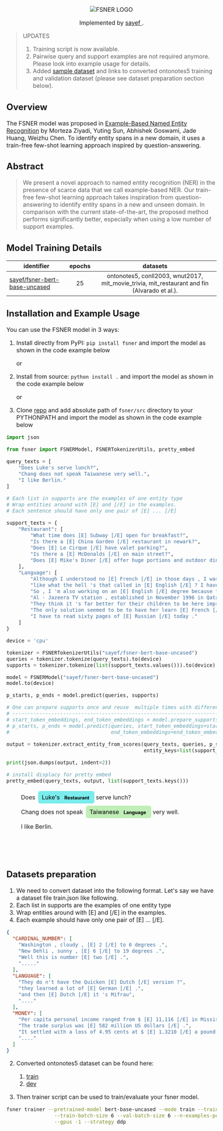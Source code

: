 <p align="center"> <img src="http://sayef.tech:8082/uploads/FSNER-LOGO-2.png" alt="FSNER LOGO"> </p>

<p align="center">
  Implemented by <a href="https://huggingface.co/sayef"> sayef </a>. 
</p>

> UPDATES
> 1. Training script is now available.
> 2. Pairwise query and support examples are not required anymore. Please look into example usage for details.
> 3. Added [sample dataset](https://github.com/sayef/fsner/blob/master/scripts/sample_dataset.json) and links to converted ontonotes5 training and validation dataset (please see dataset preparation section below).

## Overview

The FSNER model was proposed in [Example-Based Named Entity Recognition](https://arxiv.org/abs/2008.10570) by Morteza
Ziyadi, Yuting Sun, Abhishek Goswami, Jade Huang, Weizhu Chen. To identify entity spans in a new domain, it uses a
train-free few-shot learning approach inspired by question-answering.

## Abstract

> We present a novel approach to named entity recognition (NER) in the presence of scarce data that we call example-based NER. Our train-free few-shot learning approach takes inspiration from question-answering to identify entity spans in a new and unseen domain. In comparison with the current state-of-the-art, the proposed method performs significantly better, especially when using a low number of support examples.

## Model Training Details

| identifier        | epochs |                                            datasets                                             |
| ---------- |:------:|:-----------------------------------------------------------------------------------------------:|
| [sayef/fsner-bert-base-uncased](https://huggingface.co/sayef/fsner-bert-base-uncased)      |   25   |  ontonotes5, conll2003, wnut2017, mit_movie_trivia, mit_restaurant and fin (Alvarado et al.).   |

## Installation and Example Usage

You can use the FSNER model in 3 ways:

1. Install directly from PyPI: `pip install fsner` and import the model as shown in the code example below

   or

2. Install from source: `python install .` and import the model as shown in the code example below

   or

3. Clone [repo](https://github.com/sayef/fsner) and add absolute path of `fsner/src` directory to your PYTHONPATH and
   import the model as shown in the code example below

```python
import json

from fsner import FSNERModel, FSNERTokenizerUtils, pretty_embed

query_texts = [
    "Does Luke's serve lunch?",
    "Chang does not speak Taiwanese very well.",
    "I like Berlin."
]

# Each list in supports are the examples of one entity type
# Wrap entities around with [E] and [/E] in the examples.
# Each sentence should have only one pair of [E] ... [/E]

support_texts = {
    "Restaurant": [
        "What time does [E] Subway [/E] open for breakfast?",
        "Is there a [E] China Garden [/E] restaurant in newark?",
        "Does [E] Le Cirque [/E] have valet parking?",
        "Is there a [E] McDonalds [/E] on main street?",
        "Does [E] Mike's Diner [/E] offer huge portions and outdoor dining?"
    ],
    "Language": [
        "Although I understood no [E] French [/E] in those days , I was prepared to spend the whole day with Chien - chien .",
        "like what the hell 's that called in [E] English [/E] ? I have to register to be here like since I 'm a foreigner .",
        "So , I 'm also working on an [E] English [/E] degree because that 's my real interest .",
        "Al - Jazeera TV station , established in November 1996 in Qatar , is an [E] Arabic - language [/E] news TV station broadcasting global news and reports nonstop around the clock .",
        "They think it 's far better for their children to be here improving their [E] English [/E] than sitting at home in front of a TV . \"",
        "The only solution seemed to be to have her learn [E] French [/E] .",
        "I have to read sixty pages of [E] Russian [/E] today ."
    ]
}

device = 'cpu'

tokenizer = FSNERTokenizerUtils("sayef/fsner-bert-base-uncased")
queries = tokenizer.tokenize(query_texts).to(device)
supports = tokenizer.tokenize(list(support_texts.values())).to(device)

model = FSNERModel("sayef/fsner-bert-base-uncased")
model.to(device)

p_starts, p_ends = model.predict(queries, supports)

# One can prepare supports once and reuse  multiple times with different queries
# ------------------------------------------------------------------------------
# start_token_embeddings, end_token_embeddings = model.prepare_supports(supports)
# p_starts, p_ends = model.predict(queries, start_token_embeddings=start_token_embeddings,
#                                  end_token_embeddings=end_token_embeddings)

output = tokenizer.extract_entity_from_scores(query_texts, queries, p_starts, p_ends,
                                              entity_keys=list(support_texts.keys()), thresh=0.50)

print(json.dumps(output, indent=2))

# install displacy for pretty embed
pretty_embed(query_texts, output, list(support_texts.keys()))
```

<!DOCTYPE html>
<html lang="en">
    <head>
        <title>displaCy</title>
    </head>
    <body style="font-size: 16px; font-family: -apple-system, BlinkMacSystemFont, 'Segoe UI', Helvetica, Arial, sans-serif, 'Apple Color Emoji', 'Segoe UI Emoji', 'Segoe UI Symbol'; padding: 4rem 2rem; direction: ltr">
<figure style="margin-bottom: 6rem">
<div class="entities" style="line-height: 2.5; direction: ltr">

<div class="entities" style="line-height: 2.5; direction: ltr">Does 
<mark class="entity" style="background: #7aecec; padding: 0.45em 0.6em; margin: 0 0.25em; line-height: 1; border-radius: 0.35em;">
    Luke's
    <span style="font-size: 0.8em; font-weight: bold; line-height: 1; border-radius: 0.35em; vertical-align: middle; margin-left: 0.5rem">Restaurant</span>
</mark>
 serve lunch?</div>
<div class="entities" style="line-height: 2.5; direction: ltr">Chang does not speak 
<mark class="entity" style="background: #bfeeb7; padding: 0.45em 0.6em; margin: 0 0.25em; line-height: 1; border-radius: 0.35em;">
    Taiwanese
    <span style="font-size: 0.8em; font-weight: bold; line-height: 1; border-radius: 0.35em; vertical-align: middle; margin-left: 0.5rem">Language</span>
</mark>
 very well.</div>
<div class="entities" style="line-height: 2.5; direction: ltr">I like Berlin.</div>
 </div>
</figure>
</body>
</html>

## Datasets preparation

1. We need to convert dataset into the following format. Let's say we have a dataset file train.json like following.
2. Each list in supports are the examples of one entity type
3. Wrap entities around with [E] and [/E] in the examples.
4. Each example should have only one pair of [E] ... [/E].

```json
{
  "CARDINAL_NUMBER": [
    "Washington , cloudy , [E] 2 [/E] to 6 degrees .",
    "New Dehli , sunny , [E] 6 [/E] to 19 degrees .",
    "Well this is number [E] two [/E] .",
    "....."
  ],
  "LANGUAGE": [
    "They do n't have the Quicken [E] Dutch [/E] version ?",
    "they learned a lot of [E] German [/E] .",
    "and then [E] Dutch [/E] it 's Mifrau",
    "...."
  ],
  "MONEY": [
    "Per capita personal income ranged from $ [E] 11,116 [/E] in Mississippi to $ 23,059 in Connecticut ... .",
    "The trade surplus was [E] 582 million US dollars [/E] .",
    "It settled with a loss of 4.95 cents at $ [E] 1.3210 [/E] a pound .",
    "...."
  ]
}
```

2. Converted ontonotes5 dataset can be found here:
    1. [train](https://gist.githubusercontent.com/sayef/46deaf7e6c6e1410b430ddc8aff9c557/raw/ea7ae2ae933bfc9c0daac1aa52a9dc093d5b36f4/ontonotes5.train.json)
    2. [dev](https://gist.githubusercontent.com/sayef/46deaf7e6c6e1410b430ddc8aff9c557/raw/ea7ae2ae933bfc9c0daac1aa52a9dc093d5b36f4/ontonotes5.dev.json)

3. Then trainer script can be used to train/evaluate your fsner model.

```bash
fsner trainer --pretrained-model bert-base-uncased --mode train --train-data train.json --val-data val.json \
                --train-batch-size 6 --val-batch-size 6 --n-examples-per-entity 10 --neg-example-batch-ratio 1/3 --max-epochs 25 --device gpu \
                --gpus -1 --strategy ddp
```